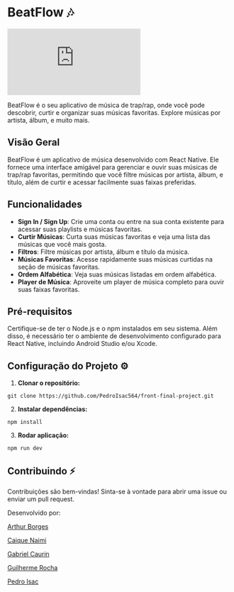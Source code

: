 # BeatFlow 🎶

[![Capa do Projeto](https://fv5-3.failiem.lv/thumb_show.php?i=ng3s8mk657&view&v=1)](https://github.com/pedroisac564/front-final-project)

BeatFlow é o seu aplicativo de música de trap/rap, onde você pode descobrir, curtir e organizar suas músicas favoritas. Explore músicas por artista, álbum, e muito mais.

## Visão Geral 
BeatFlow é um aplicativo de música desenvolvido com React Native. Ele fornece uma interface amigável para gerenciar e ouvir suas músicas de trap/rap favoritas, permitindo que você filtre músicas por artista, álbum, e título, além de curtir e acessar facilmente suas faixas preferidas.

## Funcionalidades

- **Sign In / Sign Up**: Crie uma conta ou entre na sua conta existente para acessar suas playlists e músicas favoritas.
- **Curtir Músicas**: Curta suas músicas favoritas e veja uma lista das músicas que você mais gosta.
- **Filtros**: Filtre músicas por artista, álbum e título da música.
- **Músicas Favoritas**: Acesse rapidamente suas músicas curtidas na seção de músicas favoritas.
- **Ordem Alfabética**: Veja suas músicas listadas em ordem alfabética.
- **Player de Música**: Aproveite um player de música completo para ouvir suas faixas favoritas.

## Pré-requisitos 

Certifique-se de ter o Node.js e o npm instalados em seu sistema. Além disso, é necessário ter o ambiente de desenvolvimento configurado para React Native, incluindo Android Studio e/ou Xcode.

## Configuração do Projeto ⚙

1. **Clonar o repositório:**
```
git clone https://github.com/PedroIsac564/front-final-project.git
```
2. **Instalar dependências:**
```
npm install
```

3. **Rodar aplicação:**
```
npm run dev 
```

## Contribuindo ⚡

Contribuições são bem-vindas! Sinta-se à vontade para abrir uma issue ou enviar um pull request.

Desenvolvido por:


[Arthur Borges](https://github.com/arthbg)

[Caique Naimi](https://github.com/caiquenaimi)

[Gabriel Caurin](https://github.com/caurinsenai)

[Guilherme Rocha](https://github.com/guilhermerocha564)

[Pedro Isac](https://github.com/pedroisac564)

